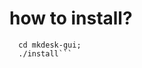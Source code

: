 # how to install?
```git clone https://github.com/MrDraxs/mkdesk-gui.git;
  cd mkdesk-gui;
  ./install```
